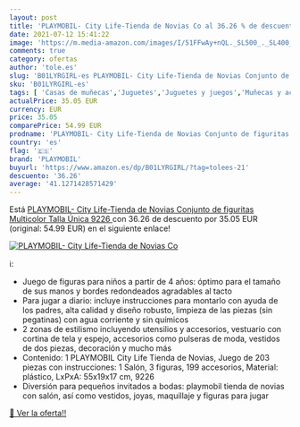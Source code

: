```yaml
---
layout: post
title: 'PLAYMOBIL- City Life-Tienda de Novias Co al 36.26 % de descuento'
date: 2021-07-12 15:41:22
image: 'https://m.media-amazon.com/images/I/51FFwAy+nQL._SL500_._SL400_.jpg'
comments: true
category: ofertas
author: 'tole.es'
slug: 'B01LYRGIRL-es PLAYMOBIL- City Life-Tienda de Novias Conjunto de...'
sku: 'B01LYRGIRL-es'
tags: [ 'Casas de muñecas','Juguetes','Juguetes y juegos','Muñecas y accesorios','playmobil','playmobil-', ]
actualPrice: 35.05 EUR
currency: EUR
price: 35.05
comparePrice: 54.99 EUR
prodname: 'PLAYMOBIL- City Life-Tienda de Novias Conjunto de figuritas  Multicolor  Talla Única  9226 '
country: 'es'
flag: '🇪🇸'
brand: 'PLAYMOBIL'
buyurl: 'https://www.amazon.es/dp/B01LYRGIRL/?tag=tolees-21'
descuento: '36.26'
average: '41.1271428571429'
---
```


Está [PLAYMOBIL- City Life-Tienda de Novias Conjunto de figuritas  Multicolor  Talla Única  9226 ](https://www.amazon.es/dp/B01LYRGIRL/?tag=tolees-21) con 36.26 de descuento por 35.05 EUR (original: 54.99 EUR) en el siguiente enlace!

[![PLAYMOBIL- City Life-Tienda de Novias Co](https://m.media-amazon.com/images/I/51FFwAy+nQL._SL500_._SL400_.jpg)](https://www.amazon.es/dp/B01LYRGIRL/?tag=tolees-21)

ℹ️:

- Juego de figuras para niños a partir de 4 años: óptimo para el tamaño de sus manos y bordes redondeados agradables al tacto
- Para jugar a diario: incluye instrucciones para montarlo con ayuda de los padres, alta calidad y diseño robusto, limpieza de las piezas (sin pegatinas) con agua corriente y sin químicos
- 2 zonas de estilismo incluyendo utensilios y accesorios, vestuario con cortina de tela y espejo, accesorios como pulseras de moda, vestidos de dos piezas, decoración y mucho más
- Contenido: 1 PLAYMOBIL City Life Tienda de Novias, Juego de 203 piezas con instrucciones: 1 Salón, 3 figuras, 199 accesorios, Material: plástico, LxPxA: 55x19x17 cm, 9226
- Diversión para pequeños invitados a bodas: playmobil tienda de novias con salón, así como vestidos, joyas, maquillaje y figuras para jugar

[🛒 Ver la oferta!!](https://www.amazon.es/dp/B01LYRGIRL/?tag=tolees-21)

